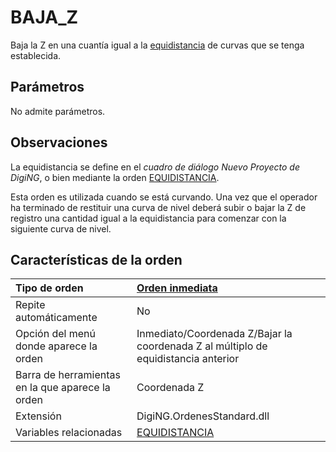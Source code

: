 # BAJA\_Z

Baja la Z en una cuantía igual a la [equidistancia](baja-z.md) de curvas que se tenga establecida.

## Parámetros

No admite parámetros.

## Observaciones

La equidistancia se define en el _cuadro de diálogo Nuevo Proyecto de DigiNG_, o bien mediante la orden [EQUIDISTANCIA](/digi3d-net/referencia/ventana-de-dibujo/ordenes/b/EQUIDISTANCIA.html).

Esta orden es utilizada cuando se está curvando. Una vez que el operador ha terminado de restituir una curva de nivel deberá subir o bajar la Z de registro una cantidad igual a la equidistancia para comenzar con la siguiente curva de nivel.

## Características de la orden

| Tipo de orden | [Orden inmediata](baja-z.md) |
| :--- | :--- |
| Repite automáticamente | No |
| Opción del menú donde aparece la orden | Inmediato/Coordenada Z/Bajar la coordenada Z al múltiplo de equidistancia anterior |
| Barra de herramientas en la que aparece la orden | Coordenada Z |
| Extensión | DigiNG.OrdenesStandard.dll |
| Variables relacionadas | [EQUIDISTANCIA](/digi3d-net/referencia/ventana-de-dibujo/ordenes/b/EQUIDISTANCIA.html) |

